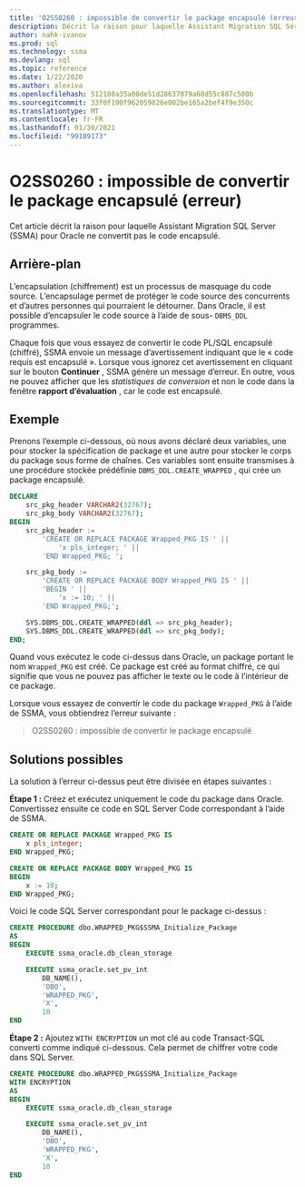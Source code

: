 ```yaml
---
title: 'O2SS0260 : impossible de convertir le package encapsulé (erreur)'
description: Décrit la raison pour laquelle Assistant Migration SQL Server (SSMA) pour Oracle ne convertit pas le code encapsulé.
author: nahk-ivanov
ms.prod: sql
ms.technology: ssma
ms.devlang: sql
ms.topic: reference
ms.date: 1/22/2020
ms.author: alexiva
ms.openlocfilehash: 512180a35a00de51d28637079a68d55c887c500b
ms.sourcegitcommit: 33f0f190f962059826e002be165a2bef4f9e350c
ms.translationtype: MT
ms.contentlocale: fr-FR
ms.lasthandoff: 01/30/2021
ms.locfileid: "99189173"
---
```

# <a name="o2ss0260-wrapped-package-cannot-be-converted-error"></a>O2SS0260 : impossible de convertir le package encapsulé (erreur)

Cet article décrit la raison pour laquelle Assistant Migration SQL Server (SSMA) pour Oracle ne convertit pas le code encapsulé.

## <a name="background"></a>Arrière-plan

L’encapsulation (chiffrement) est un processus de masquage du code source. L’encapsulage permet de protéger le code source des concurrents et d’autres personnes qui pourraient le détourner. Dans Oracle, il est possible d’encapsuler le code source à l’aide de sous- `DBMS_DDL` programmes.

Chaque fois que vous essayez de convertir le code PL/SQL encapsulé (chiffré), SSMA envoie un message d’avertissement indiquant que le « code requis est encapsulé ». Lorsque vous ignorez cet avertissement en cliquant sur le bouton **Continuer** , SSMA génère un message d’erreur. En outre, vous ne pouvez afficher que les *statistiques de conversion* et non le code dans la fenêtre **rapport d’évaluation** , car le code est encapsulé.

## <a name="example"></a>Exemple

Prenons l’exemple ci-dessous, où nous avons déclaré deux variables, une pour stocker la spécification de package et une autre pour stocker le corps du package sous forme de chaînes. Ces variables sont ensuite transmises à une procédure stockée prédéfinie `DBMS_DDL.CREATE_WRAPPED` , qui crée un package encapsulé.

```sql
DECLARE
    src_pkg_header VARCHAR2(32767);
    src_pkg_body VARCHAR2(32767);
BEGIN
    src_pkg_header :=
        'CREATE OR REPLACE PACKAGE Wrapped_PKG IS ' ||
            'x pls_integer; ' ||
        'END Wrapped_PKG; ';

    src_pkg_body :=
        'CREATE OR REPLACE PACKAGE BODY Wrapped_PKG IS ' ||
        'BEGIN ' ||
            'x := 10; ' ||
        'END Wrapped_PKG;';

    SYS.DBMS_DDL.CREATE_WRAPPED(ddl => src_pkg_header);
    SYS.DBMS_DDL.CREATE_WRAPPED(ddl => src_pkg_body);
END;
```

Quand vous exécutez le code ci-dessus dans Oracle, un package portant le nom `Wrapped_PKG` est créé. Ce package est créé au format chiffré, ce qui signifie que vous ne pouvez pas afficher le texte ou le code à l’intérieur de ce package.

Lorsque vous essayez de convertir le code du package `Wrapped_PKG` à l’aide de SSMA, vous obtiendrez l’erreur suivante :

> O2SS0260 : impossible de convertir le package encapsulé

## <a name="possible-remedies"></a>Solutions possibles

La solution à l’erreur ci-dessus peut être divisée en étapes suivantes :

**Étape 1 :** Créez et exécutez uniquement le code du package dans Oracle. Convertissez ensuite ce code en SQL Server Code correspondant à l’aide de SSMA.

```sql
CREATE OR REPLACE PACKAGE Wrapped_PKG IS
    x pls_integer;
END Wrapped_PKG;

CREATE OR REPLACE PACKAGE BODY Wrapped_PKG IS
BEGIN
    x := 10;
END Wrapped_PKG;
```

Voici le code SQL Server correspondant pour le package ci-dessus :

```sql
CREATE PROCEDURE dbo.WRAPPED_PKG$SSMA_Initialize_Package
AS
BEGIN
    EXECUTE ssma_oracle.db_clean_storage

    EXECUTE ssma_oracle.set_pv_int
        DB_NAME(),
        'DBO',
        'WRAPPED_PKG',
        'X',
        10
END
```

**Étape 2 :** Ajoutez `WITH ENCRYPTION` un mot clé au code Transact-SQL converti comme indiqué ci-dessous. Cela permet de chiffrer votre code dans SQL Server.

```sql
CREATE PROCEDURE dbo.WRAPPED_PKG$SSMA_Initialize_Package
WITH ENCRYPTION
AS
BEGIN
    EXECUTE ssma_oracle.db_clean_storage

    EXECUTE ssma_oracle.set_pv_int
        DB_NAME(),
        'DBO',
        'WRAPPED_PKG',
        'X',
        10
END
```

